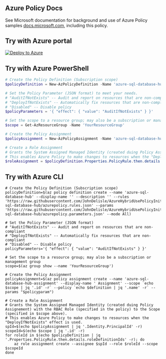 # 



## Azure Policy Docs

See Microsoft documentation for background and use of Azure Policy samples [docs.microsoft.com](https://docs.microsoft.com/en-us/azure/governance/policy/samples/), including this policy.

## Try with Azure portal

[![Deploy to Azure](http://azuredeploy.net/deploybutton.png)](https://portal.azure.com/?#blade/Microsoft_Azure_Policy/CreatePolicyDefinitionBlade/uri/https%3a%2f%2fraw.githubusercontent.com%2fJohnDelisle%2fAzureHybridUsePolicyInitiative%2fmain%2fpolicies%2f%2fSQL%2fazure-sql-database-hub%2fazurepolicy.json)

## Try with Azure PowerShell

````powershell
# Create the Policy Definition (Subscription scope)
$policyDefinition = New-AzPolicyDefinition -Name 'azure-sql-database-hub' -DisplayName '' -description '' -Policy 'https://raw.githubusercontent.com/JohnDelisle/AzureHybridUsePolicyInitiative/main/policies//SQL/azure-sql-database-hub/azurepolicy.rules.json' -Parameter 'https://raw.githubusercontent.com/JohnDelisle/AzureHybridUsePolicyInitiative/main/policies//SQL/azure-sql-database-hub/azurepolicy.parameters.json' -Mode All

# Set the Policy Parameter (JSON format) to meet your needs.
# "AuditIfNotExists" -- Audit and report on resources that are non-compliant
# "DeployIfNotExists" -- Automatically fix resources that are non-compliant
# "Disabled" -- Disable policy
$policyParameters = '{ "effect": { "value": "AuditIfNotExists" } }'

# Set the scope to a resource group; may also be a subscription or management group
$scope = Get-AzResourceGroup -Name 'YourResourceGroup' 

# Create the Policy Assignment
$policyAssignment = New-AzPolicyAssignment -Name 'azure-sql-database-hub-assignment' -DisplayName ' Assignment' -Scope $scope.ResourceId -PolicyDefinition $policyDefinition -PolicyParameter $policyParameters -IdentityType SystemAssigned -Location 'LocationForSystemAssignmedManagedIdentity'

# Create a Role Assignment
# Grants the System Assigned Managed Identity (created duing Policy Assignement) with the RBAC Role (specified in the policy) to the Scope (specified in $scope above).
# This enables Azure Policy to make changes to resources when the "DeployIfNotExists" effect is used.
$roleAssignment = $policyDefinition.Properties.PolicyRule.then.details.roleDefinitionIds | ForEach-Object { New-AzRoleAssignment -PrincipalId $policyAssignment.Identity.PrincipalId -Scope $scope.ResourceId -RoleDefinitionId $_.Split('/')[-1] }

````

## Try with Azure CLI

```cli
# Create the Policy Definition (Subscription scope)
policyDefinition=$(az policy definition create --name 'azure-sql-database-hub' --display-name '' --description '' --rules 'https://raw.githubusercontent.com/JohnDelisle/AzureHybridUsePolicyInitiative/main/policies//SQL/azure-sql-database-hub/azurepolicy.rules.json' --params 'https://raw.githubusercontent.com/JohnDelisle/AzureHybridUsePolicyInitiative/main/policies//SQL/azure-sql-database-hub/azurepolicy.parameters.json' --mode All)

# Set the Policy Parameter (JSON format)
# "AuditIfNotExists" -- Audit and report on resources that are non-compliant
# "DeployIfNotExists" -- Automatically fix resources that are non-compliant
# "Disabled" -- Disable policy
policyParameters='{ "effect": { "value": "AuditIfNotExists" } }'

# Set the scope to a resource group; may also be a subscription or management group
scope=$(az group show --name 'YourResourceGroup')

# Create the Policy Assignment
policyAssignment=$(az policy assignment create --name 'azure-sql-database-hub-assignment' --display-name ' Assignment' --scope `echo $scope | jq '.id' -r` --policy `echo $definition | jq '.name' -r` --params "$policyparam")

# Create a Role Assignment
# Grants the System Assigned Managed Identity (created duing Policy Assignement) with the RBAC Role (specified in the policy) to the Scope (specified in $scope above).
# This enables Azure Policy to make changes to resources when the "DeployIfNotExists" effect is used.
spId=$(echo $policyAssignment | jq '.Identity.PrincipalId' -r)
scopeId=$(echo $scope | jq '.id' -r)
for roleId in $(echo $policyDefinition | jq '.Properties.PolicyRule.then.details.roleDefinitionIds' -r); do
    az role assignment create --assignee $spId --role $roleId --scope $scopeId
done

```
